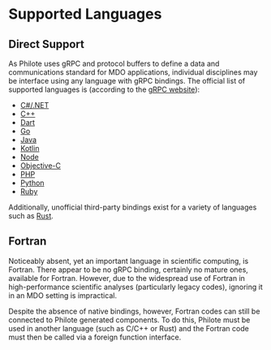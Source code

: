 # Supported Languages

## Direct Support

As Philote uses gRPC and protocol buffers to define a data and communications
standard for MDO applications, individual disciplines may be interface using any
language with gRPC bindings. The official list of supported languages is
(according to the [gRPC website](https://grpc.io/docs/languages/)):

- [C#/.NET](https://grpc.io/docs/languages/csharp/)
- [C++](https://grpc.io/docs/languages/cpp/)
- [Dart](https://grpc.io/docs/languages/dart/)
- [Go](https://grpc.io/docs/languages/go/)
- [Java](https://grpc.io/docs/languages/java/)
- [Kotlin](https://grpc.io/docs/languages/kotlin/)
- [Node](https://grpc.io/docs/languages/node/)
- [Objective-C](https://grpc.io/docs/languages/objective-c/)
- [PHP](https://grpc.io/docs/languages/php/)
- [Python](https://grpc.io/docs/languages/python/)
- [Ruby](https://grpc.io/docs/languages/ruby/)

Additionally, unofficial third-party bindings exist for a variety of languages
such as [Rust](https://docs.rs/grpc/latest/grpc/).


## Fortran

Noticeably absent, yet an important language in scientific computing, is
Fortran. There appear to be no gRPC binding, certainly no mature ones, available
for Fortran. However, due to the widespread use of Fortran in high-performance
scientific analyses (particularly legacy codes), ignoring it in an MDO setting
is impractical.

Despite the absence of native bindings, however, Fortran codes can still be
connected to Philote generated components. To do this, Philote must be used in
another language (such as C/C++ or Rust) and the Fortran code must then be
called via a foreign function interface.